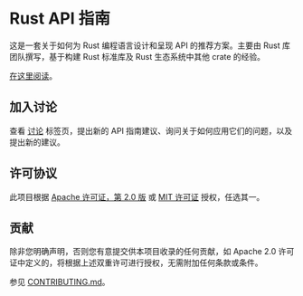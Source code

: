 # Rust API 指南

这是一套关于如何为 Rust 编程语言设计和呈现 API 的推荐方案。主要由 Rust 库团队撰写，基于构建 Rust 标准库及 Rust 生态系统中其他 crate 的经验。

[在这里阅读](https://rust-lang.github.io/api-guidelines)。

## 加入讨论

查看 [讨论](https://github.com/rust-lang/api-guidelines/discussions) 标签页，提出新的 API 指南建议、询问关于如何应用它们的问题，以及提出新的建议。

## 许可协议

此项目根据 [Apache 许可证，第 2.0 版](LICENSE-APACHE) 或 [MIT 许可证](LICENSE-MIT) 授权，任选其一。

## 贡献

除非您明确声明，否则您有意提交供本项目收录的任何贡献，如 Apache 2.0 许可证中定义的，将根据上述双重许可进行授权，无需附加任何条款或条件。

参见 [CONTRIBUTING.md](CONTRIBUTING.md)。